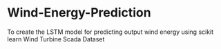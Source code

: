 # Wind-Energy-Prediction

To create the LSTM model for predicting output wind energy using scikit learn Wind Turbine Scada Dataset
